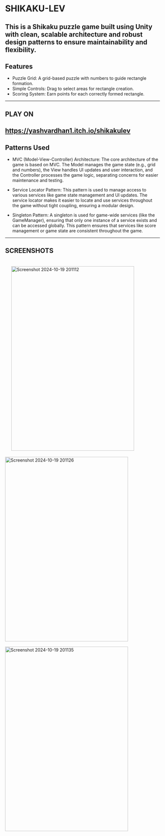 # SHIKAKU-LEV
This is a Shikaku puzzle game built using Unity with clean, scalable architecture and robust design patterns to ensure maintainability and flexibility.
---

## Features
- Puzzle Grid: A grid-based puzzle with numbers to guide rectangle formation.
- Simple Controls: Drag to select areas for rectangle creation.
- Scoring System: Earn points for each correctly formed rectangle.
---
## PLAY ON
  https://yashvardhan1.itch.io/shikakulev
---
## Patterns Used
- MVC (Model-View-Controller) Architecture: The core architecture of the game is based on MVC. The Model manages the game state (e.g., grid and numbers), the View handles UI updates and user interaction, and the Controller processes the game logic, separating concerns for easier maintenance and testing.

- Service Locator Pattern: This pattern is used to manage access to various services like game state management and UI updates. The service locator makes it easier to locate and use services throughout the game without tight coupling, ensuring a modular design.

- Singleton Pattern: A singleton is used for game-wide services (like the GameManager), ensuring that only one instance of a service exists and can be accessed globally. This pattern ensures that services like score management or game state are consistent throughout the game.
---
## SCREENSHOTS
<img src="https://github.com/user-attachments/assets/27400665-af1c-42c7-81c6-f1b36288e036" alt="Screenshot 2024-10-19 201112" width="400" height="600" style="margin: 20px;">
&nbsp;&nbsp;&nbsp;&nbsp;
<img src="https://github.com/user-attachments/assets/fd6baeba-c650-433a-9022-132ad813afff" alt="Screenshot 2024-10-19 201126" width="400" height="600">
<br><br>
<img src="https://github.com/user-attachments/assets/911f7a68-5cfe-4caa-ad9a-b8e54661d838" alt="Screenshot 2024-10-19 201135" width="400" height="600">
